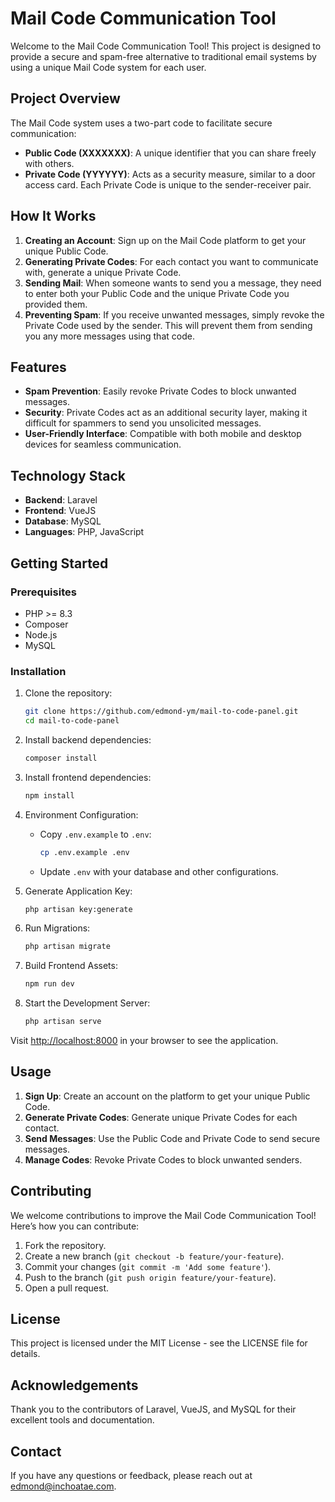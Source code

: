 # Mail Code Communication Tool

Welcome to the Mail Code Communication Tool! This project is designed to provide a secure and spam-free alternative to traditional email systems by using a unique Mail Code system for each user.

## Project Overview

The Mail Code system uses a two-part code to facilitate secure communication:

- **Public Code (XXXXXXX)**: A unique identifier that you can share freely with others.
- **Private Code (YYYYYY)**: Acts as a security measure, similar to a door access card. Each Private Code is unique to the sender-receiver pair.

## How It Works

1. **Creating an Account**: Sign up on the Mail Code platform to get your unique Public Code.
2. **Generating Private Codes**: For each contact you want to communicate with, generate a unique Private Code.
3. **Sending Mail**: When someone wants to send you a message, they need to enter both your Public Code and the unique Private Code you provided them.
4. **Preventing Spam**: If you receive unwanted messages, simply revoke the Private Code used by the sender. This will prevent them from sending you any more messages using that code.

## Features

- **Spam Prevention**: Easily revoke Private Codes to block unwanted messages.
- **Security**: Private Codes act as an additional security layer, making it difficult for spammers to send you unsolicited messages.
- **User-Friendly Interface**: Compatible with both mobile and desktop devices for seamless communication.

## Technology Stack

- **Backend**: Laravel
- **Frontend**: VueJS
- **Database**: MySQL
- **Languages**: PHP, JavaScript

## Getting Started

### Prerequisites

- PHP >= 8.3
- Composer
- Node.js
- MySQL

### Installation

1. Clone the repository:

    ```sh
    git clone https://github.com/edmond-ym/mail-to-code-panel.git
    cd mail-to-code-panel
    ```

2. Install backend dependencies:

    ```sh
    composer install
    ```

3. Install frontend dependencies:

    ```sh
    npm install
    ```

4. Environment Configuration:

    - Copy `.env.example` to `.env`:
    
        ```sh
        cp .env.example .env
        ```
    
    - Update `.env` with your database and other configurations.

5. Generate Application Key:

    ```sh
    php artisan key:generate
    ```

6. Run Migrations:

    ```sh
    php artisan migrate
    ```

7. Build Frontend Assets:

    ```sh
    npm run dev
    ```

8. Start the Development Server:

    ```sh
    php artisan serve
    ```

Visit [http://localhost:8000](http://localhost:8000) in your browser to see the application.

## Usage

1. **Sign Up**: Create an account on the platform to get your unique Public Code.
2. **Generate Private Codes**: Generate unique Private Codes for each contact.
3. **Send Messages**: Use the Public Code and Private Code to send secure messages.
4. **Manage Codes**: Revoke Private Codes to block unwanted senders.

## Contributing

We welcome contributions to improve the Mail Code Communication Tool! Here’s how you can contribute:

1. Fork the repository.
2. Create a new branch (`git checkout -b feature/your-feature`).
3. Commit your changes (`git commit -m 'Add some feature'`).
4. Push to the branch (`git push origin feature/your-feature`).
5. Open a pull request.

## License

This project is licensed under the MIT License - see the LICENSE file for details.

## Acknowledgements

Thank you to the contributors of Laravel, VueJS, and MySQL for their excellent tools and documentation.

## Contact

If you have any questions or feedback, please reach out at [edmond@inchoatae.com](mailto:edmond@inchoatae.com).


